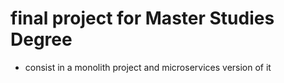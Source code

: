 # final project for Master Studies Degree
  - consist in a monolith project and microservices version of it
